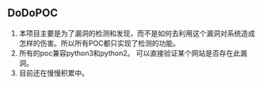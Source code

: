 ## DoDoPOC
1. 本项目主要是为了漏洞的检测和发现，而不是如何去利用这个漏洞对系统造成怎样的伤害。所以所有POC都只实现了检测的功能。
2. 所有的poc兼容python3和python2。 可以直接验证某个网站是否存在此漏洞。
3. 目前还在慢慢积累中。
